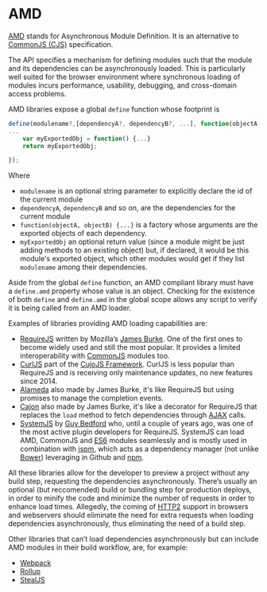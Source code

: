 # AMD

[AMD](https://github.com/amdjs/amdjs-api/wiki/AMD) stands for Asynchronous Module Definition. It is an alternative to [CommonJS (CJS)](COMMONJS.md) specification.

The API specifies a mechanism for defining modules such that the module and its dependencies can be asynchronously loaded. This is particularly well suited for the browser environment where synchronous loading of modules incurs performance, usability, debugging, and cross-domain access problems.

AMD libraries expose a global `define` function whose footprint is

```js
define(modulename?,[dependencyA?, dependencyB?, ...], function(objectA, objectB, ...) {
...
    var myExportedObj = function() {...}
    return myExportedObj;

});
```

Where

- `modulename` is an optional string parameter to explicitly declare the id of the current module
- `dependencyA`, `dependencyB` and so on, are the dependencies for the current module
- `function(objectA, objectB) {...}` is a factory whose arguments are the exported objects of each dependency.
- `myExportedObj` an optional return value (since a module might be just adding methods to an existing object) but, if declared, it would be this module's exported object, which other modules would get if they list `modulename` among their dependencies.

Aside from the global `define` function, an AMD compliant library must have a `define.amd` property whose value is an object. Checking for the existence of both `define` and `define.amd` in the global scope allows any script to verify it is being called from an AMD loader.

Examples of libraries providing AMD loading capabilities are:

- [RequireJS](REQUIREJS.md) written by Mozilla’s [James Burke](https://github.com/jrburke/). One of the first ones to become widely used and still the most popular. It provides a limited interoperability with [CommonJS](COMMONJS.md) modules too.
- [CurlJS](https://github.com/cujojs/curl) part of the [CujoJS Framework](http://cujojs.com/). CurlJS is less popular than RequireJS and is receiving only maintenance updates, no new features since 2014.
- [Alameda](https://github.com/requirejs/alameda) also made by James Burke, it's like RequireJS but using promises to manage the completion events.
- [Cajon](https://github.com/requirejs/cajon) also made by James Burke, it's like a decorator for RequireJS that replaces the `load` method to fetch dependencies through [AJAX](AJAX.md) calls.
- [SystemJS](https://github.com/systemjs/systemjs) by [Guy Bedford](https://github.com/guybedford) who, until a couple of years ago, was one of the most active plugin developers for RequireJS. SystemJS can load AMD, CommonJS and [ES6](ECMASCRIPT.md) modules seamlessly and is mostly used in combination with [jspm](http://jspm.io/), which acts as a dependency manager (not unlike [Bower](BOWER.md)) leveraging in Github and [npm](NPM.md).

All these libraries allow for the developer to preview a project without any build step, requesting the dependencies asynchronously. There’s usually an optional (but reccomended) build or bundling step for production deploys, in order to minify the code and minimize the number of requests in order to enhance load times. Allegedly, the coming of [HTTP2](https://http2.github.io/) support in browsers and webservers should eliminate the need for extra requests when loading dependencies asynchronously, thus eliminating the need of a build step.

Other libraries that can’t load dependencies asynchronously but can include AMD modules in their build workflow, are, for example:

- [Webpack](WEBPACK.md)
- [Rollup](http://rollupjs.org/)
- [StealJS](http://stealjs.com/)
